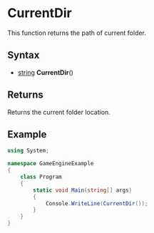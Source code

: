 # CurrentDir #
This function returns the path of current folder.

## Syntax ##
- [string](https://docs.microsoft.com/en-us/dotnet/csharp/language-reference/builtin-types/string) **CurrentDir**()

## Returns ##
Returns the current folder location.

## Example
```csharp
using System;

namespace GameEngineExample
{
    class Program
    {
        static void Main(string[] args)
        {
            Console.WriteLine(CurrentDir());
        }
    }
}
```
